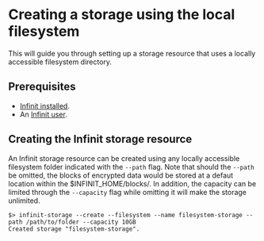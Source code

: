 Creating a storage using the local filesystem
=============================================

This will guide you through setting up a storage resource that uses a locally accessible filesystem directory.

Prerequisites
-------------

- <a href="${route('doc_get_started')}">Infinit installed</a>.
- An <a href="${route('doc_reference')}#user">Infinit user</a>.

Creating the Infinit storage resource
-------------------------------------

An Infinit storage resource can be created using any locally accessible filesystem folder indicated with the `--path` flag. Note that should the `--path` be omitted, the blocks of encrypted data would be stored at a defaut location within the $INFINIT_HOME/blocks/<storage name>. In addition, the capacity can be limited through the `--capacity` flag while omitting it will make the storage unlimited.

```
$> infinit-storage --create --filesystem --name filesystem-storage --path /path/to/folder --capacity 10GB
Created storage "filesystem-storage".
```

